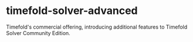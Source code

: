# timefold-solver-advanced
Timefold's commercial offering, introducing additional features to Timefold Solver Community Edition.
